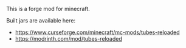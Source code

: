 This is a forge mod for minecraft.

Built jars are available here:
* https://www.curseforge.com/minecraft/mc-mods/tubes-reloaded
* https://modrinth.com/mod/tubes-reloaded
